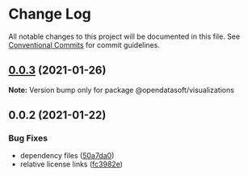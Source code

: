 # Change Log

All notable changes to this project will be documented in this file.
See [Conventional Commits](https://conventionalcommits.org) for commit guidelines.

## [0.0.3](https://github.com/opendatasoft/ods-dataviz-sdk/compare/@opendatasoft/visualizations@0.0.2...@opendatasoft/visualizations@0.0.3) (2021-01-26)

**Note:** Version bump only for package @opendatasoft/visualizations





## 0.0.2 (2021-01-22)


### Bug Fixes

* dependency files ([50a7da0](https://github.com/opendatasoft/ods-dataviz-sdk/commit/50a7da0da83f39ffb7341957a424d20408b290e0))
* relative license links ([fc3982e](https://github.com/opendatasoft/ods-dataviz-sdk/commit/fc3982e9abd049e91a81632d71bfa0f9cfaa95b1))
